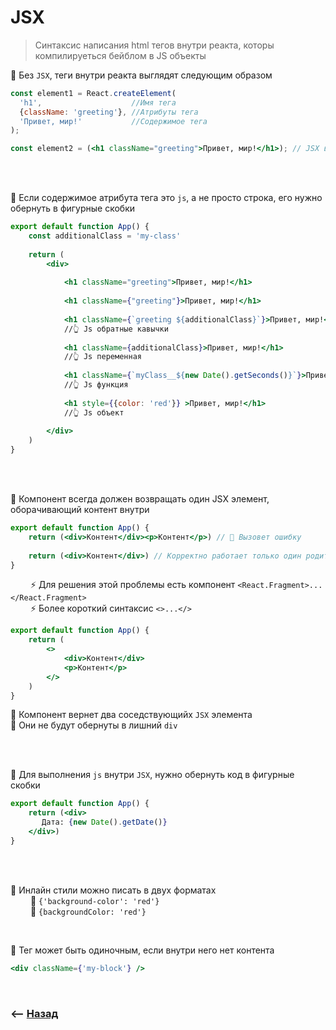 # JSX
> Синтаксис написания html тегов внутри реакта, которы компилируеться бейблом в JS объекты

🔹 Без `JSX`, теги внутри реакта выглядят следующим образом
```jsx harmony
const element1 = React.createElement(
  'h1',                    //Имя тега
  {className: 'greeting'}, //Атрибуты тега
  'Привет, мир!'           //Содержимое тега 
);

const element2 = (<h1 className="greeting">Привет, мир!</h1>); // JSX версия
```         

<br>
<br>


🔹 Если содержимое атрибута тега это `js`, а не просто строка, его нужно обернуть в фигурные скобки
```jsx harmony
export default function App() {
    const additionalClass = 'my-class'
    
    return (
        <div>
    
            <h1 className="greeting">Привет, мир!</h1>      
            
            <h1 className={"greeting"}>Привет, мир!</h1>  
            
            <h1 className={`greeting ${additionalClass}`}>Привет, мир!</h1> 
            //👆 Js обратные кавычки
            
            <h1 className={additionalClass}>Привет, мир!</h1> 
            //👆 Js переменная
            
            <h1 className={`myClass__${new Date().getSeconds()}`}>Привет, мир!</h1> 
            //👆 Js функция
            
            <h1 style={{color: 'red'}} >Привет, мир!</h1> 
            //👆 Js объект
    
        </div>
    )
}
```

<br>
<br>


🔹 Компонент всегда должен возвращать один JSX элемент, оборачивающий контент внутри
```jsx harmony
export default function App() {
    return (<div>Контент</div><p>Контент</p>) // 🛑 Вызовет ошибку
    
    return (<div>Контент</div>) // Корректно работает только один родительский JSX элемент
}
```
&emsp;&emsp; ⚡️ Для решения этой проблемы есть компонент `<React.Fragment>...</React.Fragment>`                    
&emsp;&emsp; ⚡️ Более короткий синтаксис `<>...</>`               
```jsx harmony
export default function App() {
    return (
        <>
            <div>Контент</div>
            <p>Контент</p>
        </>
    )
}
```
🎯 Компонент вернет два соседствующийх `JSX` элемента  
🎯 Они не будут обернуты в лишний `div`

<br>
<br>


🔹 Для выполнения `js` внутри `JSX`, нужно обернуть код в фигурные скобки
```jsx harmony
export default function App() {
    return (<div>
       Дата: {new Date().getDate()}
    </div>)
}
```

<br>
<br>


🔹 Инлайн стили можно писать в двух форматах  
&emsp;&emsp; 🎯 `{'background-color': 'red'}`  
&emsp;&emsp; 🎯 `{backgroundColor: 'red'}`             

<br>

🔹 Тег может быть одиночным, если внутри него нет контента
```jsx harmony
<div className={'my-block'} />
```

<br>

### ⟵ **<a href="../../readme.md">Назад</a>**